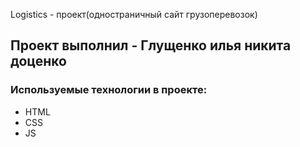 Logistics - проект(одностраничный сайт грузоперевозок)
## Проект выполнил - Глущенко илья никита доценко
### Используемые технологии в проекте: 
- HTML
- CSS
- JS


